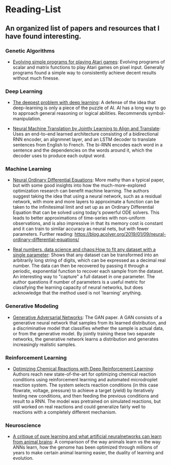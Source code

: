 # Reading-List
An organized list of papers and resources that I have found interesting.
--------------------------------------------------------------------------------

### Genetic Algorithms
* [Evolving simple programs for playing Atari games](https://arxiv.org/abs/1806.05695):
    Evolving programs of scalar and matrix functions to play Atari games on pixel input. Generally programs found a simple way to consistently achieve decent results without much finesse. 

### Deep Learning
* [The deepest problem with deep learning](https://medium.com/@GaryMarcus/the-deepest-problem-with-deep-learning-91c5991f5695): A defense of the idea that deep-learning is only a piece of the puzzle of AI. AI has a long way to go to approach general reasoning or logical abilities. Recommends symbol-manipulation.
    
* [Neural Machine Translation by Jointly Learning to Align and Translate](https://arxiv.org/pdf/1409.0473v7.pdf): Uses an end-to-end learned architecture consisting of a bidirectional RNN encoder, an alignmnet layer, and an LSTM decoder to translate sentences from English to French. The bi-RNN encodes each word in a sentence and the dependencies on the words around it, which the decoder uses to produce each output word.

### Machine Learning
* [Neural Ordinary Differential Equations](https://arxiv.org/pdf/1806.07366.pdf): More mathy than a typical paper, but with some good insights into how the much-more-explored optimization research can benefit machine learning. The authors suggest taking the idea that using a neural network, such as a residual network, with more and more layers to approximate a function can be taken to the infinitesimal limit and set up as an Ordinary Differential Equation that can be solved using today's powerful ODE solvers. This leads to better approximations of time-series with non-uniform observations, and is also impressive in that its memory cost is constant and it can train to similar accuracy as neural nets, but with fewer parameters. Further reading: https://blog.acolyer.org/2019/01/09/neural-ordinary-differential-equations/

* [Real numbers, data science and chaos:How to fit any dataset with a single parameter](https://arxiv.org/pdf/1904.12320.pdf): Shows that any dataset can be transformed into an arbitrarily long string of digits, which can be expressed as a decimal real number. The data can then be recovered by passing it through a periodic, exponential function to recover each sample from the dataset. An interesting way to "capture" a full dataset in one parameter. The author questions if number of parameters is a useful metric for classifying the learning capacity of neural networks, but does acknowledge that the method used is not 'learning' anything.

### Generative Modeling
* [Generative Adversarial Networks](https://arxiv.org/abs/1406.2661): The GAN paper. A GAN consists of a generative neural network that samples from its learned distribution, and a discriminative model that classifies whether the sample is actual data, or from the generative model. By jointly training these two separate networks, the generative network learns a distribution and generates increasingly realistic samples.

### Reinforcement Learning
* [Optimizing Chemical Reactions with Deep Reinforcement Learning](https://pubs.acs.org/doi/full/10.1021/acscentsci.7b00492): Authors reach new state-of-the-art for optimizing chemical reaction conditions using reinforcement learning and automated microdroplet reaction system. The system selects reaction conditions (in this case flowrate, voltage, pressure) to achieve a target (yield) by iteratively testing new conditions, and then feeding the previous conditions and result to a RNN. The model was pretrained on simulated reactions, but still worked on real reactions and could generalize fairly well to reactions with a completely different mechanism.

### Neuroscience
* [A critique of pure learning and what artificial neuralnetworks can learn from animal brains](https://www.nature.com/articles/s41467-019-11786-6.pdf): A comparison of the way animals learn vs the way ANNs learn, how the genome has been optimized through millions of years to make certain animal learning easier, the duality of learning and evolution.
